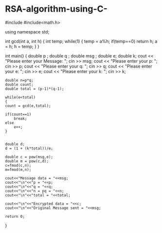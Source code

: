 # RSA-algorithm-using-C-

#include<iostream>
#include<math.h>
 
using namespace std;
 

int gcd(int a, int h)
{
    int temp;
    while(1)
    {
        temp = a%h;
        if(temp==0)
        return h;
        a = h;
        h = temp;
    }
}
 
int main()
{
    double p ;
    double q ;
    double msg ;
    double e;
    double k;
     cout << "Please enter your Message: ";
     cin >> msg;
     cout << "Please enter your p: ";
     cin >> p;
     cout << "Please enter your q: ";
     cin >> q;
     cout << "Please enter your e: ";
     cin >> e;
     cout << "Please enter your k: ";
     cin >> k;
    
    double n=p*q;
    double count;
    double total = (p-1)*(q-1);
 
    while(e<total)
    {
    count = gcd(e,total);
    
    if(count==1)
        break;
    else
        e++;
    }
 
  
    double d;
    d = (1 + (k*total))/e;
    
    double c = pow(msg,e);
    double m = pow(c,d);
    c=fmod(c,n);
    m=fmod(m,n);
 
    cout<<"Message data = "<<msg;
    cout<<"\n"<<"p = "<<p;
    cout<<"\n"<<"q = "<<q;
    cout<<"\n"<<"n = pq = "<<n;
    cout<<"\n"<<"total = "<<total;

    cout<<"\n"<<"Encrypted data = "<<c;
    cout<<"\n"<<"Original Message sent = "<<msg;
 
    return 0;
}
